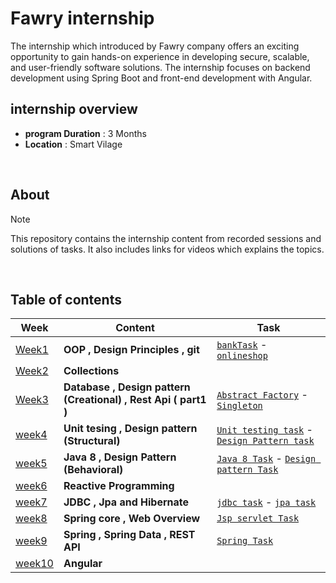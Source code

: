 # Fawry internship
The internship which introduced by Fawry company offers an exciting opportunity to gain hands-on experience in developing secure, scalable, and user-friendly software solutions. The internship focuses on backend development using Spring Boot and front-end development with Angular.

## internship overview 
* **program Duration** : 3 Months
* **Location** : Smart Vilage

<br>

## About
> [!NOTE] 
> This repository contains the internship content from recorded sessions and solutions of tasks.
> It also includes links for videos which explains the topics.

<br>

## Table of contents
| Week | Content | Task |
|-----------------|-----------------|-----------------|
| [Week1](https://github.com/eagledev-am/fawry-intern/tree/main/week1) |**OOP , Design Principles , git**| [``` bankTask ```](https://github.com/eagledev-am/fawry-intern/tree/main/week1/bankapp) -  [``` onlineshop ```](https://github.com/eagledev-am/fawry-intern/tree/main/week1/onlineshop)|
| [Week2](https://github.com/eagledev-am/fawry-intern/tree/main/week2)  |**Collections**| |
| [Week3](https://github.com/eagledev-am/fawry-intern/tree/main/week3) |  **Database , Design pattern (Creational) , Rest Api ( part1 )** |[``` Abstract Factory ```](https://github.com/eagledev-am/fawry-intern/tree/main/week3/Task/AbstractFactoryTask) - [``` Singleton ```](https://github.com/eagledev-am/fawry-intern/tree/main/week3/Task/SingletonTask)|
| [week4](https://github.com/eagledev-am/fawry-intern/tree/main/week4) | **Unit tesing , Design pattern (Structural)** | [``` Unit testing task ```](https://github.com/eagledev-am/fawry-intern/tree/main/week4/unit-testing-task) - [``` Design Pattern task ```](https://github.com/eagledev-am/fawry-intern/tree/main/week4/design-pattern-task) |
| [week5](https://github.com/eagledev-am/fawry-intern/tree/main/week5) | **Java 8 , Design Pattern (Behavioral)** | [``` Java 8 Task ```](https://github.com/eagledev-am/fawry-intern/tree/main/week5/java8-task) - [``` Design pattern Task ```](https://github.com/eagledev-am/fawry-intern/tree/main/week5/design-pattern-task) |
|[week6](https://github.com/eagledev-am/fawry-intern/tree/main/week6)|**Reactive Programming**|
|[week7](https://github.com/eagledev-am/fawry-intern/tree/main/week7)| **JDBC , Jpa and Hibernate** | [``` jdbc task ```](https://github.com/eagledev-am/fawry-intern/tree/main/week7/jdbctask) - [``` jpa task ```](https://github.com/eagledev-am/fawry-intern/tree/main/week7/Jpatask)|
|[week8](https://github.com/eagledev-am/fawry-intern/tree/main/week8)| **Spring core , Web Overview**  | [``` Jsp servlet Task ```](https://github.com/eagledev-am/fawry-internship/tree/main/week8/jspservlettask)|
|[week9](https://github.com/eagledev-am/fawry-intern/tree/main/week9)| **Spring , Spring Data , REST API**  | [``` Spring Task ```](https://github.com/eagledev-am/fawry-internship/tree/main/week9/course-registration)|
|[week10](https://github.com/eagledev-am/fawry-intern/tree/main/week10)| **Angular**  | |



